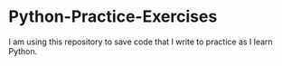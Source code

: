 # Python-Practice-Exercises
I am using this repository to save code that I write to practice as I learn Python.
